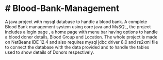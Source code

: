  <h1 align='centre'># Blood-Bank-Management</h1>
A java project with mysql database to handle a blood bank.
A complete Blood Bank management system using core java and MySQL, the project includes a login page , a home page with menu bar having options to handle a blood donor details, Blood Group and Location.
The whole project is made on NetBeans IDE 12.4 and also requires mysql jdbc driver 8.0 and rs2xml file to connect the database with the data provided and to handle the tables used to show details of Donors respectively.
